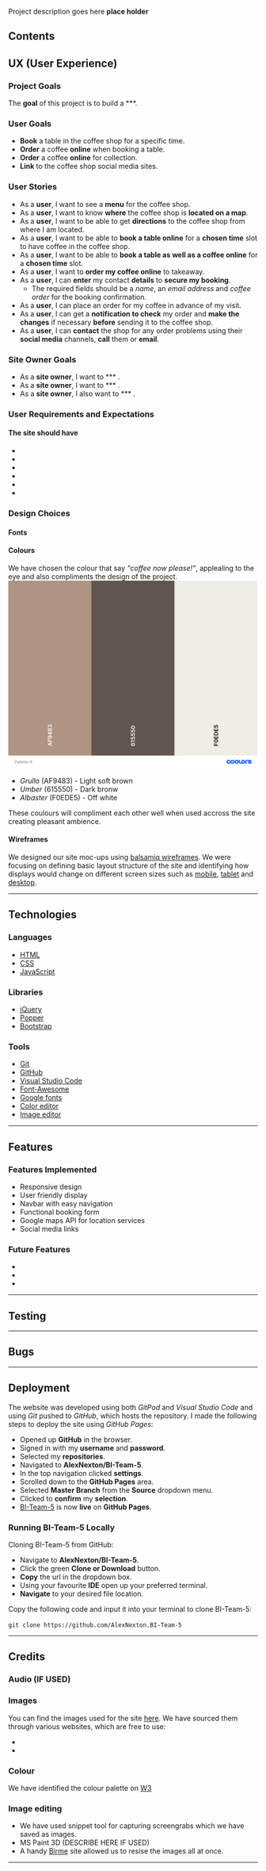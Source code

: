 Project description goes here **place holder**

## Contents ##

## UX (User Experience) ##

### Project Goals ###

The **goal** of this project is to build a ***.

### User Goals ###

- **Book** a table in the coffee shop for a specific time.
- **Order** a coffee **online** when booking a table.
- **Order** a coffee **online** for collection.
- **Link** to the coffee shop social media sites.

### User Stories ###

- As a **user**, I want to see a **menu** for the coffee shop.
- As a **user**, I want to know **where** the coffee shop is **located on a map**.
- As a **user**, I want to be able to get **directions** to the coffee shop from where I am located.
- As a **user**, I want to be able to **book a table online** for a **chosen time** slot to have coffee in the coffee shop.
- As a **user**, I want to be able to **book a table as well as a coffee online** for a **chosen time** slot.
- As a **user**, I want to **order my coffee online** to takeaway.
- As a **user**, I can **enter** my contact **details** to **secure my booking**.
  - The required fields should be a *name*, an *email address* and *coffee order* for the booking confirmation.
- As a **user**, I can place an order for my coffee in advance of my visit.
- As a **user**, I can get a **notification to check** my order and **make the changes** if necessary **before** sending it to the coffee shop.
- As a **user**, I can **contact** the shop for any order problems using their **social media** channels, **call** them or **email**.

### Site Owner Goals ###

- As a **site owner**, I want to *** .
- As a **site owner**, I want to *** .
- As a **site owner**, I also want to *** .

### User Requirements and Expectations ###

#### The site should have ###

- 
- 
- 
- 
- 
- 
  
### Design Choices ###

#### Fonts ####

#### Colours ####

We have chosen the colour that say *"coffee now please!"*, applealing to the eye and also compliments the design of the project.
![Color palette](wireframes/Palette-6.png)

- *Grullo* (AF9483) - Light soft brown
- *Umber* (615550) - Dark bronw
- *Albaster* (F0EDE5) - Off white

These coulours will compliment each other well when used accross the site creating pleasant ambience.

#### Wireframes ####

We designed our site moc-ups using [balsamiq wireframes](https://balsamiq.com/). We were focusing on defining basic layout structure of the site and identifying how displays would change on different screen sizes such as [mobile](/wireframes/mobile.jpg), [tablet](/wireframes/tablet.jpg) and [desktop](/wireframes/desktop.jpg).

---  

## Technologies ##

### Languages ###

- [HTML](https://developer.mozilla.org/en-US/docs/Web/HTML)
- [CSS](https://developer.mozilla.org/en-US/docs/Web/CSS)
- [JavaScript](https://developer.mozilla.org/en-US/docs/Web/JavaScript)

### Libraries ###

- [jQuery](https://jquery.com/)
- [Popper](https://popper.js.org/)
- [Bootstrap](https://getbootstrap.com/)
  
### Tools ###

- [Git](https://git-scm.com/)
- [GitHub](https://github.com/)
- [Visual Studio Code](https://code.visualstudio.com/)
- [Font-Awesome](https://fontawesome.com/icons?d=gallery)
- [Google fonts](https://fonts.google.com/)
- [Color editor](https://coolors.co/)
- [Image editor](https://www.birme.net/)

---

## Features ##

### Features Implemented ###

- Responsive design
- User friendly display
- Navbar with easy navigation
- Functional booking form
- Google maps API for location services
- Social media links
  
### Future Features ###

- 
- 
- 

---

## Testing ##

---

## Bugs ##

---

## Deployment ##

The website was developed using both *GitPod* and *Visual Studio Code* and using *Git* pushed to *GitHub*, which hosts the repository. I made the following steps to deploy the site using *GitHub Pages*:

- Opened up **GitHub** in the browser.
- Signed in with my **username** and **password**.
- Selected my **repositories**.
- Navigated to **AlexNexton/BI-Team-5**.
- In the top navigation clicked **settings**.
- Scrolled down to the **GitHub Pages** area.
- Selected **Master Branch** from the **Source** dropdown menu.
- Clicked to **confirm** my **selection**.
- [BI-Team-5](https://alexnexton.github.io/BI-Team-5/) is now **live** on **GitHub Pages**.

### Running BI-Team-5 Locally ###

Cloning BI-Team-5 from GitHub:

- Navigate to **AlexNexton/BI-Team-5**.
- Click the green **Clone or Download** button.
- **Copy** the url in the dropdown box.
- Using your favourite **IDE** open up your preferred terminal.
- **Navigate** to your desired file location.

Copy the following code and input it into your terminal to clone BI-Team-5:

```git clone https://github.com/AlexNexton.BI-Team-5```

---

## Credits ##

### Audio (IF USED) ### 

### Images ###

You can find the images used for the site [here](/assets/images). We have sourced them through various websites, which are free to use:

- []()
- []()

### Colour ###

We have identified the colour palette on [W3](https://www.w3schools.com/)

### Image editing ###

- We have used snippet tool for capturing screengrabs which we have saved as images.
- MS Paint 3D (DESCRIBE HERE IF USED)
- A handy [Birme](https://www.birme.net/?target_width=300&target_height=300&quality=100&border_width=1&border_color=%23bd3d3a) site allowed us to resise the images all at once.

---
